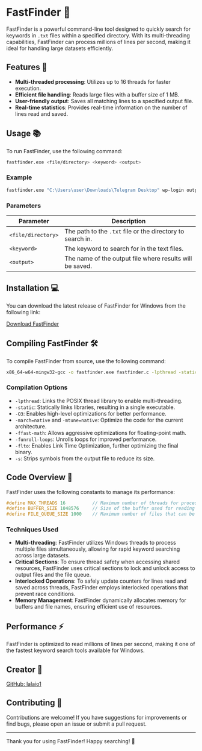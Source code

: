 # FastFinder 🚀

FastFinder is a powerful command-line tool designed to quickly search for keywords in `.txt` files within a specified directory. With its multi-threading capabilities, FastFinder can process millions of lines per second, making it ideal for handling large datasets efficiently. 

## Features 🌟
- **Multi-threaded processing**: Utilizes up to 16 threads for faster execution.
- **Efficient file handling**: Reads large files with a buffer size of 1 MB.
- **User-friendly output**: Saves all matching lines to a specified output file.
- **Real-time statistics**: Provides real-time information on the number of lines read and saved.

## Usage 📚
To run FastFinder, use the following command:

```bash
fastfinder.exe <file/directory> <keyword> <output>
```

### Example
```bash
fastfinder.exe "C:\Users\user\Downloads\Telegram Desktop" wp-login output.txt
```

### Parameters
| Parameter         | Description                                       |
|-------------------|---------------------------------------------------|
| `<file/directory>`| The path to the `.txt` file or the directory to search in. |
| `<keyword>`       | The keyword to search for in the text files.     |
| `<output>`        | The name of the output file where results will be saved. |

## Installation 💻
You can download the latest release of FastFinder for Windows from the following link:

[Download FastFinder](https://github.com/lalaio1/fastfinder/releases/tag/1.0)

## Compiling FastFinder 🛠️
To compile FastFinder from source, use the following command:

```bash
x86_64-w64-mingw32-gcc -o fastfinder.exe fastfinder.c -lpthread -static -O3 -march=native -mtune=native -ffast-math -funroll-loops -flto -s
```

### Compilation Options
- `-lpthread`: Links the POSIX thread library to enable multi-threading.
- `-static`: Statically links libraries, resulting in a single executable.
- `-O3`: Enables high-level optimizations for better performance.
- `-march=native` and `-mtune=native`: Optimize the code for the current architecture.
- `-ffast-math`: Allows aggressive optimizations for floating-point math.
- `-funroll-loops`: Unrolls loops for improved performance.
- `-flto`: Enables Link Time Optimization, further optimizing the final binary.
- `-s`: Strips symbols from the output file to reduce its size.

## Code Overview 📖
FastFinder uses the following constants to manage its performance:

```c
#define MAX_THREADS 16          // Maximum number of threads for processing files.
#define BUFFER_SIZE 1048576     // Size of the buffer used for reading files (1 MB).
#define FILE_QUEUE_SIZE 1000    // Maximum number of files that can be queued for processing.
```

### Techniques Used
- **Multi-threading**: FastFinder utilizes Windows threads to process multiple files simultaneously, allowing for rapid keyword searching across large datasets.
- **Critical Sections**: To ensure thread safety when accessing shared resources, FastFinder uses critical sections to lock and unlock access to output files and the file queue.
- **Interlocked Operations**: To safely update counters for lines read and saved across threads, FastFinder employs interlocked operations that prevent race conditions.
- **Memory Management**: FastFinder dynamically allocates memory for buffers and file names, ensuring efficient use of resources.

## Performance ⚡
FastFinder is optimized to read millions of lines per second, making it one of the fastest keyword search tools available for Windows.

## Creator 👤
[GitHub: lalaio1](https://github.com/lalaio1)

## Contributing 🤝
Contributions are welcome! If you have suggestions for improvements or find bugs, please open an issue or submit a pull request.

---

Thank you for using FastFinder! Happy searching! 🎉
```
